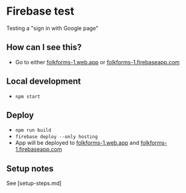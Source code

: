 # Firebase test

Testing a "sign in with Google page"

## How can I see this?

- Go to either [folkforms-1.web.app](https://folkforms-1.web.app/) or [folkforms-1.firebaseapp.com](https://folkforms-1.firebaseapp.com/)

## Local development

- `npm start`

## Deploy

- `npm run build`
- `firebase deploy --only hosting`
- App will be deployed to [folkforms-1.web.app](https://folkforms-1.web.app/) and [folkforms-1.firebaseapp.com](https://folkforms-1.firebaseapp.com/)

## Setup notes

See [setup-steps.md]
